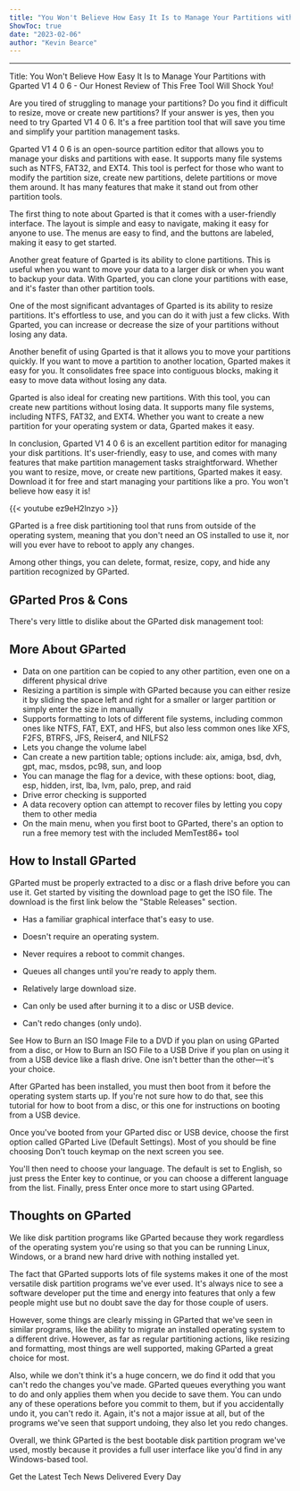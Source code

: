 ```yaml
---
title: "You Won't Believe How Easy It Is to Manage Your Partitions with Gparted V1 4 0 6 - Our Honest Review of This Free Tool Will Shock You!"
ShowToc: true 
date: "2023-02-06"
author: "Kevin Bearce"
---
```

*****
Title: You Won't Believe How Easy It Is to Manage Your Partitions with Gparted V1 4 0 6 - Our Honest Review of This Free Tool Will Shock You!

Are you tired of struggling to manage your partitions? Do you find it difficult to resize, move or create new partitions? If your answer is yes, then you need to try Gparted V1 4 0 6. It's a free partition tool that will save you time and simplify your partition management tasks.

Gparted V1 4 0 6 is an open-source partition editor that allows you to manage your disks and partitions with ease. It supports many file systems such as NTFS, FAT32, and EXT4. This tool is perfect for those who want to modify the partition size, create new partitions, delete partitions or move them around. It has many features that make it stand out from other partition tools.

The first thing to note about Gparted is that it comes with a user-friendly interface. The layout is simple and easy to navigate, making it easy for anyone to use. The menus are easy to find, and the buttons are labeled, making it easy to get started.

Another great feature of Gparted is its ability to clone partitions. This is useful when you want to move your data to a larger disk or when you want to backup your data. With Gparted, you can clone your partitions with ease, and it's faster than other partition tools.

One of the most significant advantages of Gparted is its ability to resize partitions. It's effortless to use, and you can do it with just a few clicks. With Gparted, you can increase or decrease the size of your partitions without losing any data.

Another benefit of using Gparted is that it allows you to move your partitions quickly. If you want to move a partition to another location, Gparted makes it easy for you. It consolidates free space into contiguous blocks, making it easy to move data without losing any data.

Gparted is also ideal for creating new partitions. With this tool, you can create new partitions without losing data. It supports many file systems, including NTFS, FAT32, and EXT4. Whether you want to create a new partition for your operating system or data, Gparted makes it easy.

In conclusion, Gparted V1 4 0 6 is an excellent partition editor for managing your disk partitions. It's user-friendly, easy to use, and comes with many features that make partition management tasks straightforward. Whether you want to resize, move, or create new partitions, Gparted makes it easy. Download it for free and start managing your partitions like a pro. You won't believe how easy it is!

{{< youtube ez9eH2lnzyo >}} 




GParted is a free disk partitioning tool that runs from outside of the operating system, meaning that you don't need an OS installed to use it, nor will you ever have to reboot to apply any changes.

 

Among other things, you can delete, format, resize, copy, and hide any partition recognized by GParted.

 
##   GParted Pros & Cons  
 

There's very little to dislike about the GParted disk management tool:

 
##   More About GParted  
 
- Data on one partition can be copied to any other partition, even one on a different physical drive
 - Resizing a partition is simple with GParted because you can either resize it by sliding the space left and right for a smaller or larger partition or simply enter the size in manually
 - Supports formatting to lots of different file systems, including common ones like NTFS, FAT, EXT, and HFS, but also less common ones like XFS, F2FS, BTRFS, JFS, Reiser4, and NILFS2
 - Lets you change the volume label
 - Can create a new partition table; options include: aix, amiga, bsd, dvh, gpt, mac, msdos, pc98, sun, and loop
 - You can manage the flag for a device, with these options: boot, diag, esp, hidden, irst, lba, lvm, palo, prep, and raid
 - Drive error checking is supported
 - A data recovery option can attempt to recover files by letting you copy them to other media
 - On the main menu, when you first boot to GParted, there's an option to run a free memory test with the included MemTest86+ tool

 
##   How to Install GParted  
 

GParted must be properly extracted to a disc or a flash drive before you can use it. Get started by visiting the download page to get the ISO file. The download is the first link below the "Stable Releases" section.

 
- Has a familiar graphical interface that's easy to use.
 - Doesn't require an operating system.
 - Never requires a reboot to commit changes.
 - Queues all changes until you're ready to apply them.

 
- Relatively large download size.
 - Can only be used after burning it to a disc or USB device.
 - Can't redo changes (only undo).

 

See How to Burn an ISO Image File to a DVD if you plan on using GParted from a disc, or How to Burn an ISO File to a USB Drive if you plan on using it from a USB device like a flash drive. One isn't better than the other—it's your choice.

 

After GParted has been installed, you must then boot from it before the operating system starts up. If you're not sure how to do that, see this tutorial for how to boot from a disc, or this one for instructions on booting from a USB device.

 

Once you've booted from your GParted disc or USB device, choose the first option called GParted Live (Default Settings). Most of you should be fine choosing Don't touch keymap on the next screen you see.

 

You'll then need to choose your language. The default is set to English, so just press the Enter key to continue, or you can choose a different language from the list. Finally, press Enter once more to start using GParted.

 
##   Thoughts on GParted  
 

We like disk partition programs like GParted because they work regardless of the operating system you're using so that you can be running Linux, Windows, or a brand new hard drive with nothing installed yet.

 

The fact that GParted supports lots of file systems makes it one of the most versatile disk partition programs we've ever used. It's always nice to see a software developer put the time and energy into features that only a few people might use but no doubt save the day for those couple of users.

 

However, some things are clearly missing in GParted that we've seen in similar programs, like the ability to migrate an installed operating system to a different drive. However, as far as regular partitioning actions, like resizing and formatting, most things are well supported, making GParted a great choice for most.

 

Also, while we don't think it's a huge concern, we do find it odd that you can't redo the changes you've made. GParted queues everything you want to do and only applies them when you decide to save them. You can undo any of these operations before you commit to them, but if you accidentally undo it, you can't redo it. Again, it's not a major issue at all, but of the programs we've seen that support undoing, they also let you redo changes.

 

Overall, we think GParted is the best bootable disk partition program we've used, mostly because it provides a full user interface like you'd find in any Windows-based tool.

 

Get the Latest Tech News Delivered Every Day




